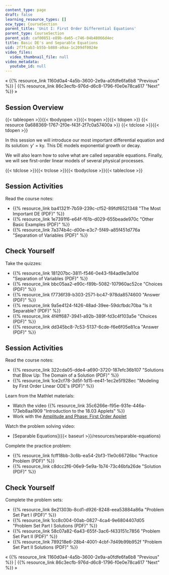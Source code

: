 ```yaml
---
content_type: page
draft: false
learning_resource_types: []
ocw_type: CourseSection
parent_title: 'Unit I: First Order Differential Equations'
parent_type: CourseSection
parent_uid: caf00851-e89b-da65-c746-04b48066d4ec
title: Basic DE's and Separable Equations
uid: 2f7fcab3-b55b-b888-a9aa-1c209df0024e
video_files:
  video_thumbnail_file: null
video_metadata:
  youtube_id: null
---
```

« {{% resource_link 1160d0a4-4a5b-3600-2e9a-a0fdfe6fa6b8 "Previous" %}} | {{% resource_link 86c3ecfb-976d-d6c8-1796-f0e0e78ca617 "Next" %}} »

## Session Overview

{{< tableopen >}}{{< tbodyopen >}}{{< tropen >}}{{< tdopen >}}
{{< resource 0a688369-1767-2f0e-f43f-2f7c0a57400a >}}
{{< tdclose >}}{{< tdopen >}}

In this session we will introduce our most important differential equation and its solution: y' = ky. This DE models exponential growth or decay.

We will also learn how to solve what are called separable equations. Finally, we will see first-order linear models of several physical processes.

{{< tdclose >}}{{< trclose >}}{{< tbodyclose >}}{{< tableclose >}}

## Session Activities

Read the course notes:

- {{% resource_link ba41321f-7b59-239c-cf52-89fdf6521348 "The Most Important DE (PDF)" %}}
- {{% resource_link 1e7391f6-e64f-f61b-d029-655beade970c "Other Basic Examples (PDF)" %}}
- {{% resource_link 7a374b4c-d00e-e3c7-5f49-a85f451d776a "Separation of Variables (PDF)" %}}

## Check Yourself

Take the quizzes:

- {{% resource_link 181207bc-3811-f546-0e43-f84ad9e3a10d "Separation of Variables (PDF)" %}}
- {{% resource_link bbc05aa2-e90c-f89b-5082-107960ac52ce "Choices (PDF)" %}}
- {{% resource_link f7736f39-b303-2571-bc47-978da8574600 "Answer (PDF)" %}}
- {{% resource_link 9a5e4124-f426-48ad-39ee-59dcfbdc70ba "Is it Separable? (PDF)" %}}
- {{% resource_link 4f4ff687-3941-a92b-389f-fd3c4f103a5e "Choices (PDF)" %}}
- {{% resource_link dd345bc8-7c53-5137-6cde-f6e6f05e81ca "Answer (PDF)" %}}

## Session Activities

Read the course notes:

- {{% resource_link 322cda05-dde4-a690-3720-187efc36b107 "Solutions that Blow Up: The Domain of a Solution (PDF)" %}}
- {{% resource_link 1ce2cf78-3d5f-1d15-ee41-1ec2e5f928ec "Modeling by First Order Linear ODE's (PDF)" %}}

Learn from the Mathlet materials:

- Watch the video {{% resource_link 35c6266e-f95e-931e-446a-173eb8aa1909 "Introduction to the 18.03 Applets" %}}
- Work with the [Amplitude and Phase: First Order Applet](/ans7870/18/18.03SC/ampPhaseFirstOrder.html)

Watch the problem solving video:

- \[Separable Equations\]({{< baseurl >}}/resources/separable-equations)

Complete the practice problem:

- {{% resource_link fcff18bb-3c6b-ea54-2bf3-11e0c66726bc "Practice Problem (PDF)" %}}
- {{% resource_link c8dcc2f6-06e9-5e9a-1b74-73c46bfa26de "Solution (PDF)" %}}

## Check Yourself

Complete the problem sets:

- {{% resource_link 8e21303b-8cd1-d926-8248-eea53884a86a "Problem Set Part I (PDF)" %}}
- {{% resource_link 1cc8c004-00ab-0827-4ca4-9e6804407d05 "Problem Set Part I Solutions (PDF)" %}}
- {{% resource_link 58c07a82-6a43-655f-3ac6-f433151c7856 "Problem Set Part II (PDF)" %}}
- {{% resource_link 789218e6-28b4-4001-4cbf-7d49b99b952f "Problem Set Part II Solutions (PDF)" %}}

« {{% resource_link 1160d0a4-4a5b-3600-2e9a-a0fdfe6fa6b8 "Previous" %}} | {{% resource_link 86c3ecfb-976d-d6c8-1796-f0e0e78ca617 "Next" %}} »
